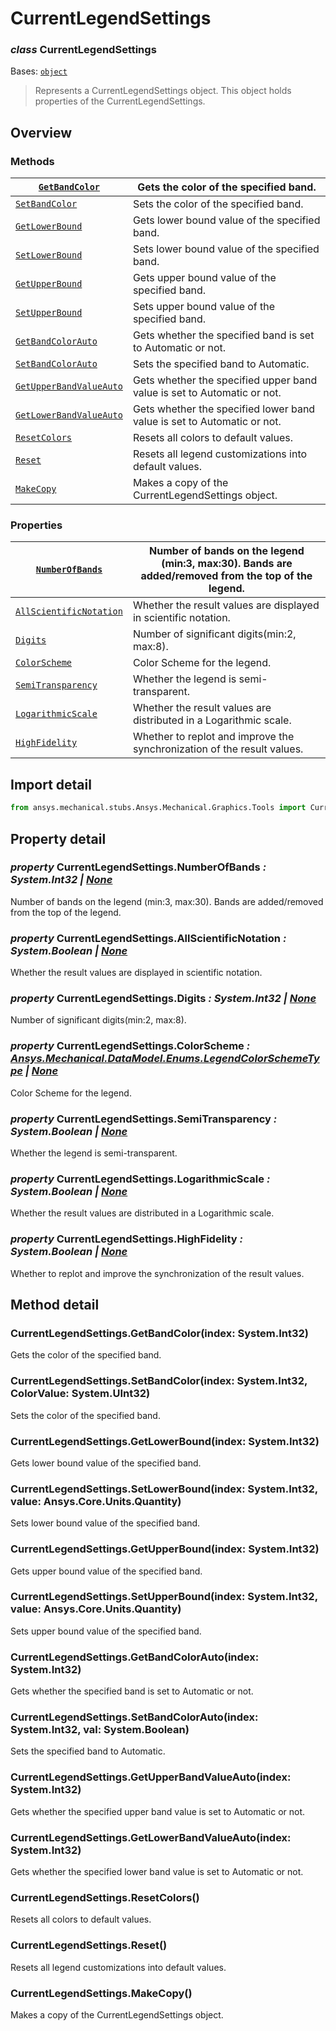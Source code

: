 # CurrentLegendSettings

### *class* CurrentLegendSettings

Bases: [`object`](https://docs.python.org/3/library/functions.html#object)

> Represents a CurrentLegendSettings object. This object holds properties of the CurrentLegendSettings.

> <!-- !! processed by numpydoc !! -->

## Overview

### Methods

| [`GetBandColor`](#CurrentLegendSettings.GetBandColor)                   | Gets the color of the specified band.                                   |
|-------------------------------------------------------------------------|-------------------------------------------------------------------------|
| [`SetBandColor`](#CurrentLegendSettings.SetBandColor)                   | Sets the color of the specified band.                                   |
| [`GetLowerBound`](#CurrentLegendSettings.GetLowerBound)                 | Gets lower bound value of the specified band.                           |
| [`SetLowerBound`](#CurrentLegendSettings.SetLowerBound)                 | Sets lower bound value of the specified band.                           |
| [`GetUpperBound`](#CurrentLegendSettings.GetUpperBound)                 | Gets upper bound value of the specified band.                           |
| [`SetUpperBound`](#CurrentLegendSettings.SetUpperBound)                 | Sets upper bound value of the specified band.                           |
| [`GetBandColorAuto`](#CurrentLegendSettings.GetBandColorAuto)           | Gets whether the specified band is set to Automatic or not.             |
| [`SetBandColorAuto`](#CurrentLegendSettings.SetBandColorAuto)           | Sets the specified band to Automatic.                                   |
| [`GetUpperBandValueAuto`](#CurrentLegendSettings.GetUpperBandValueAuto) | Gets whether the specified upper band value is set to Automatic or not. |
| [`GetLowerBandValueAuto`](#CurrentLegendSettings.GetLowerBandValueAuto) | Gets whether the specified lower band value is set to Automatic or not. |
| [`ResetColors`](#CurrentLegendSettings.ResetColors)                     | Resets all colors to default values.                                    |
| [`Reset`](#CurrentLegendSettings.Reset)                                 | Resets all legend customizations into default values.                   |
| [`MakeCopy`](#CurrentLegendSettings.MakeCopy)                           | Makes a copy of the CurrentLegendSettings object.                       |

### Properties

| [`NumberOfBands`](#CurrentLegendSettings.NumberOfBands)                 | Number of bands on the legend (min:3, max:30). Bands are added/removed from the top of the legend.   |
|-------------------------------------------------------------------------|------------------------------------------------------------------------------------------------------|
| [`AllScientificNotation`](#CurrentLegendSettings.AllScientificNotation) | Whether the result values are displayed in scientific notation.                                      |
| [`Digits`](#CurrentLegendSettings.Digits)                               | Number of significant digits(min:2, max:8).                                                          |
| [`ColorScheme`](#CurrentLegendSettings.ColorScheme)                     | Color Scheme for the legend.                                                                         |
| [`SemiTransparency`](#CurrentLegendSettings.SemiTransparency)           | Whether the legend is semi-transparent.                                                              |
| [`LogarithmicScale`](#CurrentLegendSettings.LogarithmicScale)           | Whether the result values are distributed in a Logarithmic scale.                                    |
| [`HighFidelity`](#CurrentLegendSettings.HighFidelity)                   | Whether to replot and improve the synchronization of the result values.                              |

## Import detail

```python
from ansys.mechanical.stubs.Ansys.Mechanical.Graphics.Tools import CurrentLegendSettings
```

## Property detail

### *property* CurrentLegendSettings.NumberOfBands *: System.Int32 | [None](https://docs.python.org/3/library/constants.html#None)*

Number of bands on the legend (min:3, max:30). Bands are added/removed from the top of the legend.

<!-- !! processed by numpydoc !! -->

### *property* CurrentLegendSettings.AllScientificNotation *: System.Boolean | [None](https://docs.python.org/3/library/constants.html#None)*

Whether the result values are displayed in scientific notation.

<!-- !! processed by numpydoc !! -->

### *property* CurrentLegendSettings.Digits *: System.Int32 | [None](https://docs.python.org/3/library/constants.html#None)*

Number of significant digits(min:2, max:8).

<!-- !! processed by numpydoc !! -->

### *property* CurrentLegendSettings.ColorScheme *: [Ansys.Mechanical.DataModel.Enums.LegendColorSchemeType](../../DataModel/Enums/LegendColorSchemeType.md#LegendColorSchemeType) | [None](https://docs.python.org/3/library/constants.html#None)*

Color Scheme for the legend.

<!-- !! processed by numpydoc !! -->

### *property* CurrentLegendSettings.SemiTransparency *: System.Boolean | [None](https://docs.python.org/3/library/constants.html#None)*

Whether the legend is semi-transparent.

<!-- !! processed by numpydoc !! -->

### *property* CurrentLegendSettings.LogarithmicScale *: System.Boolean | [None](https://docs.python.org/3/library/constants.html#None)*

Whether the result values are distributed in a Logarithmic scale.

<!-- !! processed by numpydoc !! -->

### *property* CurrentLegendSettings.HighFidelity *: System.Boolean | [None](https://docs.python.org/3/library/constants.html#None)*

Whether to replot and improve the synchronization of the result values.

<!-- !! processed by numpydoc !! -->

## Method detail

### CurrentLegendSettings.GetBandColor(index: System.Int32)

Gets the color of the specified band.

<!-- !! processed by numpydoc !! -->

### CurrentLegendSettings.SetBandColor(index: System.Int32, ColorValue: System.UInt32)

Sets the color of the specified band.

<!-- !! processed by numpydoc !! -->

### CurrentLegendSettings.GetLowerBound(index: System.Int32)

Gets lower bound value of the specified band.

<!-- !! processed by numpydoc !! -->

### CurrentLegendSettings.SetLowerBound(index: System.Int32, value: Ansys.Core.Units.Quantity)

Sets lower bound value of the specified band.

<!-- !! processed by numpydoc !! -->

### CurrentLegendSettings.GetUpperBound(index: System.Int32)

Gets upper bound value of the specified band.

<!-- !! processed by numpydoc !! -->

### CurrentLegendSettings.SetUpperBound(index: System.Int32, value: Ansys.Core.Units.Quantity)

Sets upper bound value of the specified band.

<!-- !! processed by numpydoc !! -->

### CurrentLegendSettings.GetBandColorAuto(index: System.Int32)

Gets whether the specified band is set to Automatic or not.

<!-- !! processed by numpydoc !! -->

### CurrentLegendSettings.SetBandColorAuto(index: System.Int32, val: System.Boolean)

Sets the specified band to Automatic.

<!-- !! processed by numpydoc !! -->

### CurrentLegendSettings.GetUpperBandValueAuto(index: System.Int32)

Gets whether the specified upper band value is set to Automatic or not.

<!-- !! processed by numpydoc !! -->

### CurrentLegendSettings.GetLowerBandValueAuto(index: System.Int32)

Gets whether the specified lower band value is set to Automatic or not.

<!-- !! processed by numpydoc !! -->

### CurrentLegendSettings.ResetColors()

Resets all colors to default values.

<!-- !! processed by numpydoc !! -->

### CurrentLegendSettings.Reset()

Resets all legend customizations into default values.

<!-- !! processed by numpydoc !! -->

### CurrentLegendSettings.MakeCopy()

Makes a copy of the CurrentLegendSettings object.

<!-- !! processed by numpydoc !! -->
